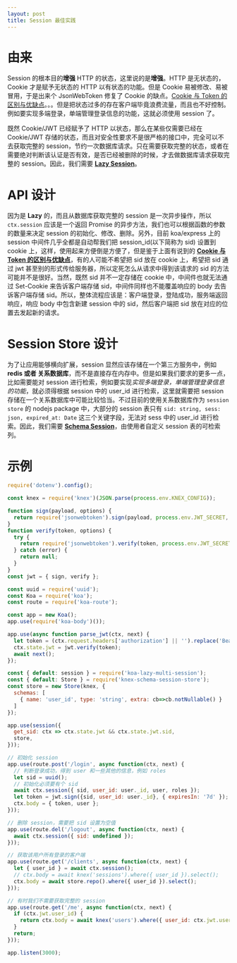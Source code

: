 ```yaml
---
layout: post
title: Session 最佳实践
---
```


# 由来

Session 的根本目的**增强** HTTP 的状态，这里说的是**增强**。HTTP 是无状态的，Cookie 才是赋予无状态的 HTTP 以有状态的功能。但是 Cookie 易被修改、易被冒用，于是出来个 JsonWebToken 修复了 Cookie 的缺点。[Cookie 与 Token 的区别与优缺点](http://stackoverflow.com/a/35059874)。。。但是把状态过多的存在客户端毕竟浪费流量，而且也不好控制。例如要实现多端登录，单端管理登录信息的功能，这就必须使用 session 了。

既然 Cookie/JWT 已经赋予了 HTTP 以状态，那么在某些仅需要已经在 Cookie/JWT 存储的状态，而且对安全性要求不是很严格的接口中，完全可以不去获取完整的 session，节约一次数据库请求。只在需要获取完整的状态，或者在需要绝对判断该认证是否有效，是否已经被删除的时候，才去做数据库请求获取完整的 session。因此，我们需要 **[Lazy Session](https://github.com/xialvjun/koa-lazy-multi-session)**。

# API 设计

因为是 **Lazy** 的，而且从数据库获取完整的 session 是一次异步操作，所以 `ctx.session` 应该是一个返回 Promise 的异步方法，我们也可以根据函数的参数的数量来决定 session 的初始化、修改、删除。另外，目前 koa/express 上的 session 中间件几乎全都是自动帮我们把 session_id(以下简称为 sid) 设置到 cookie 上，这样，使用起来方便倒是方便了，但是鉴于上面有说到的 **[Cookie 与 Token 的区别与优缺点](http://stackoverflow.com/a/35059874)**，有的人可能不希望把 sid 放在 cookie 上，希望把 sid 通过 jwt 甚至别的形式传给服务器，所以定死怎么从请求中得到该请求的 sid 的方法可能并不是很好。当然，既然 sid 并不一定存储在 cookie 中，中间件也就无法通过 Set-Cookie 来告诉客户端存储 sid，中间件同样也不能覆盖响应的 body 去告诉客户端存储 sid。所以，整体流程应该是：客户端登录，登陆成功，服务端返回响应，响应 body 中包含新建 session 中的 sid，然后客户端把 sid 放在对应的位置去发起新的请求。

# Session Store 设计

为了让应用能够横向扩展，session 显然应该存储在一个第三方服务中，例如 **redis 或者 关系数据库**，而不是直接存在内存中。但是如果我们要求的更多一点，比如需要能对 session 进行检索，例如要实现*实现多端登录，单端管理登录信息的功能*，就必须得根据 session 中的 user_id 进行检索，这里就需要把 session 存储在一个关系数据库中可能比较恰当。不过目前的使用关系数据库作为 `session store` 的 nodejs package 中，大部分的 session 表只有 `sid: string, sess: json, expired_at: Date` 这三个关键字段，无法对 sess 中的 user_id 进行检索。因此，我们需要 **[Schema Session](https://github.com/xialvjun/knex-schema-session-store)**，由使用者自定义 session 表的可检索列。

# 示例

```js
require('dotenv').config();

const knex = require('knex')(JSON.parse(process.env.KNEX_CONFIG));

function sign(payload, options) {
  return require('jsonwebtoken').sign(payload, process.env.JWT_SECRET, options);
}
function verify(token, options) {
  try {
    return require('jsonwebtoken').verify(token, process.env.JWT_SECRET, options);
  } catch (error) {
    return null;
  }
}
const jwt = { sign, verify };

const uuid = require('uuid');
const Koa = require('koa');
const route = require('koa-route');

const app = new Koa();
app.use(require('koa-body')());

app.use(async function parse_jwt(ctx, next) {
  let token = (ctx.request.headers['authorization'] || '').replace('Bearer ', '');
  ctx.state.jwt = jwt.verify(token);
  await next();
});

const { default: session } = require('koa-lazy-multi-session');
const { default: Store } = require('knex-schema-session-store');
const store = new Store(knex, {
  schemas: [
    { name: 'user_id', type: 'string', extra: cb=>cb.notNullable() }
  ]
});

app.use(session({
  get_sid: ctx => ctx.state.jwt && ctx.state.jwt.sid,
  store,
}));

// 初始化 session
app.use(route.post('/login', async function(ctx, next) {
  // 判断登录成功，得到 user 和一些其他的信息，例如 roles
  let sid = uuid();
  // 初始化必须要有个 sid
  await ctx.session({ sid, user_id: user._id, user, roles });
  let token = jwt.sign({sid, user_id: user._id}, { expiresIn: '7d' });
  ctx.body = { token, user };
}));

// 删除 session，需要把 sid 设置为空值
app.use(route.del('/logout', async function(ctx, next) {
  await ctx.session({ sid: undefined });
}));

// 获取该用户所有登录的客户端
app.use(route.get('/clients', async function(ctx, next) {
  let { user_id } = await ctx.session();
  // ctx.body = await knex('sessions').where({ user_id }).select();
  ctx.body = await store.repo().where({ user_id }).select();
}));

// 有时我们不需要获取完整的 session
app.use(route.get('/me', async function(ctx, next) {
  if (ctx.jwt.user_id) {
    return ctx.body = await knex('users').where({ user_id: ctx.jwt.user_id }).first();
  }
  return;
}));

app.listen(3000);
```
